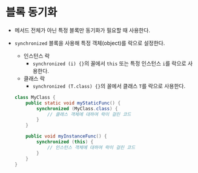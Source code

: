 # 블록 동기화

- 메서드 전체가 아닌 특정 블록만 동기화가 필요할 때 사용한다.
- `synchronized` 블록을 사용해 특정 객체(object)를 락으로 설정한다.
  - 인스턴스 락
    - `synchronized (i) {}`의 꼴에서 `this` 또는 특정 인스턴스 `i`를 락으로 사용한다.
  - 클래스 락
    - `synchronized (T.class) {}`의 꼴에서 클래스 `T`를 락으로 사용한다.

  ```java
  class MyClass {
      public static void myStaticFunc() {
          synchronized (MyClass.class) {
              // 클래스 객체에 대하여 락이 걸린 코드
          }
      }

      public void myInstanceFunc() {
          synchronized (this) {
              // 인스턴스 객체에 대하여 락이 걸린 코드
          }
      }
  }
  ```
